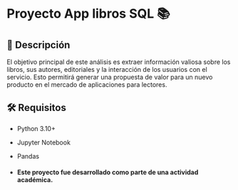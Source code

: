 # Proyecto App libros SQL 📚

## 📌 Descripción
El objetivo principal de este análisis es extraer información valiosa sobre los libros, sus autores, editoriales y la interacción de los usuarios con el servicio. Esto permitirá generar una propuesta de valor para un nuevo producto en el mercado de aplicaciones para lectores. 

## 🛠 Requisitos
- Python 3.10+
- Jupyter Notebook
- Pandas

- #### Este proyecto fue desarrollado como parte de una actividad académica.
